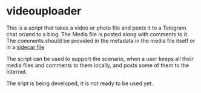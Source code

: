 # videouploader
This is a script that takes a video or photo file and posts it to a Telegram chat or/and to a blog. The Media file is posted along with comments to it. The comments should be provided in the metadata in the media file itself or in a [sidecar file](https://en.wikipedia.org/wiki/Sidecar_file)

The script can be used to support the scenario, when a user keeps all their media files and comments to them locally, and posts some of them to the Internet. 

The sript is being developed, it is not ready to be used yet.
